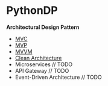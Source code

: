 # PythonDP
**Architectural Design Pattern**

- [MVC](/Architectural/MVC/README.md)
- [MVP](/Architectural/MVP/README.md)
- [MVVM](Architectural/MVVM/README.md)
- [Clean Architecture](Architectural/CleanArchitecture/README.md)
- Microservices // TODO
- API Gateway // TODO 
- Event-Driven Architecture // TODO